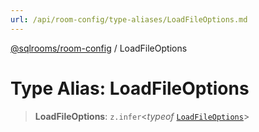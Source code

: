 ```yaml
---
url: /api/room-config/type-aliases/LoadFileOptions.md
---
```

[@sqlrooms/room-config](../index.md) / LoadFileOptions

# Type Alias: LoadFileOptions

> **LoadFileOptions**: `z.infer`<*typeof* [`LoadFileOptions`](../variables/LoadFileOptions.md)>
